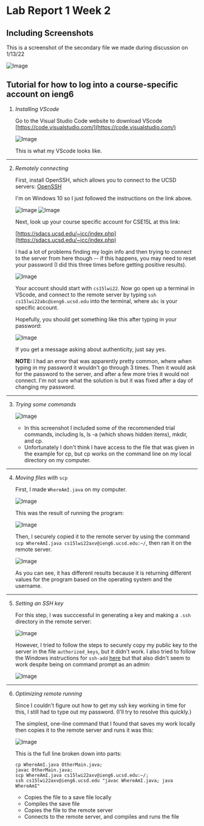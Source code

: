 # Lab Report 1 Week 2

## Including Screenshots

This is a screenshot of the secondary file we made during discussion on 1/13/22

![Image](test_screenshot.jpg)

## Tutorial for how to log into a course-specific account on ieng6

1. *Installing VScode*

    Go to the Visual Studio Code website to download VScode [https://code.visualstudio.com/](https://code.visualstudio.com/)

    ![Image](images/open_vscode.png)

    This is what my VScode looks like.

---

2. *Remotely connecting*

    First, install OpenSSH, which allows you to connect to the UCSD servers: [OpenSSH](https://docs.microsoft.com/en-us/windows-server/administration/openssh/openssh_install_firstuse)

    I'm on Windows 10 so I just followed the instructions on the link above.

    ![Image](images/install_openssh_instructions.png)
    ![Image](images/installed_openssh_settings.png)

    Next, look up your course specific account for CSE15L at this link: 

    [https://sdacs.ucsd.edu/~icc/index.php](https://sdacs.ucsd.edu/~icc/index.php)

    I had a lot of problems finding my login info and then trying to connect to the server from here though -- if this happens, you may need to reset your password (I did this three times before getting positive results).

    ![Image](images/account_lookup_results.png)

    Your account should start with `cs15lwi22`. Now go open up a terminal in VScode, and connect to the remote server by typing `ssh cs15lwi22abc@ieng6.ucsd.edu` into the terminal, where `abc` is your specific account. 

    Hopefully, you should get something like this after typing in your password:

    ![Image](images/connected_to_remote_server.png) 

    If you get a message asking about authenticity, just say yes.

    **NOTE:** I had an error that was apparently pretty common, where when typing in my password it wouldn't go through 3 times. Then it would ask for the password to the server, and after a few more tries it would not connect. I'm not sure what the solution is but it was fixed after a day of changing my password.

---

3. *Trying some commands*

    ![Image](images/testing_commands.png)

    * In this screenshot I included some of the recommended trial commands, including ls, ls -a (which shows hidden items), mkdir, and cp.
    * Unfortunately I don't think I have access to the file that was given in the example for cp, but cp works on the command line on my local directory on my computer.

---

4. *Moving files with* `scp`

    First, I made `WhereAmI.java` on my computer.

    ![Image](images/where_am_i.png)

    This was the result of running the program:

    ![Image](images/local_whereami_run.png)

    Then, I securely copied it to the remote server by using the command `scp WhereAmI.java cs15lwi22axv@ieng6.ucsd.edu:~/`, then ran it on the remote server.

    ![Image](images/scp_success.png)

    As you can see, it has different results because it is returning different values for the program based on the operating system and the username.

---

5. *Setting an SSH key*

    For this step, I was succcessful in generating a key and making a `.ssh` directory in the remote server:

    ![Image](images/ssh_keygen.png)

    However, I tried to follow the steps to securely copy my public key to the server in the file `authorized_keys`, but it didn't work. I also tried to follow the Windows instructions for `ssh-add` [here](https://docs.microsoft.com/en-us/windows-server/administration/openssh/openssh_keymanagement#user-key-generation) but that also didn't seem to work despite being on command prompt as an admin:

    ![Image](images/admin_ssh_agent_fail.png)

---

6. *Optimizing remote running*

    Since I couldn't figure out how to get my ssh key working in time for this, I still had to type out my password. (I'll try to resolve this quickly.)

    The simplest, one-line command that I found that saves my work locally then copies it to the remote server and runs it was this:

    ![Image](images/optimizing_remote.png)

    This is the full line broken down into parts:

    ```
    cp WhereAmI.java OtherMain.java;
    javac OtherMain.java;
    scp WhereAmI.java cs15lwi22axv@ieng6.ucsd.edu:~/;
    ssh cs15lwi22axv@ieng6.ucsd.edu "javac WhereAmI.java; java WhereAmI"
    ```

    * Copies the file to a save file locally
    * Compiles the save file
    * Copies the file to the remote server
    * Connects to the remote server, and compiles and runs the file